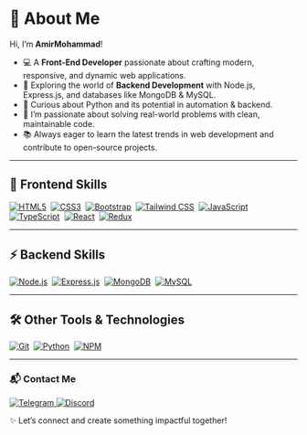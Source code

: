<div dir="ltr" align="left">

# 👋 About Me  

Hi, I’m **AmirMohammad**!  
- 💻 A **Front-End Developer** passionate about crafting modern, responsive, and dynamic web applications.  
- 🚀 Exploring the world of **Backend Development** with Node.js, Express.js, and databases like MongoDB & MySQL.  
- 🐍 Curious about Python and its potential in automation & backend.  
- 🌱 I’m passionate about solving real-world problems with clean, maintainable code.  
- 📚 Always eager to learn the latest trends in web development and contribute to open-source projects.  

---

## 🎨 Frontend Skills  
<p>
  <a href="https://www.w3.org/html/"><img src="https://skillicons.dev/icons?i=html" alt="HTML5" /></a>&nbsp;
  <a href="https://www.w3schools.com/css/"><img src="https://skillicons.dev/icons?i=css" alt="CSS3" /></a>&nbsp;
  <a href="https://getbootstrap.com/"><img src="https://skillicons.dev/icons?i=bootstrap" alt="Bootstrap" /></a>&nbsp;
  <a href="https://tailwindcss.com/"><img src="https://skillicons.dev/icons?i=tailwindcss" alt="Tailwind CSS" /></a>&nbsp;
  <a href="https://developer.mozilla.org/en-US/docs/Web/JavaScript"><img src="https://skillicons.dev/icons?i=js" alt="JavaScript" /></a>&nbsp;
  <a href="https://www.typescriptlang.org/"><img src="https://skillicons.dev/icons?i=ts" alt="TypeScript" /></a>&nbsp;
  <a href="https://react.dev/"><img src="https://skillicons.dev/icons?i=react" alt="React" /></a>&nbsp;
  <a href="https://redux.js.org/"><img src="https://skillicons.dev/icons?i=redux" alt="Redux" /></a>
</p>  

---

## ⚡ Backend Skills  
<p>
  <a href="https://nodejs.org/"><img src="https://skillicons.dev/icons?i=nodejs" alt="Node.js" /></a>&nbsp;
  <a href="https://expressjs.com/"><img src="https://skillicons.dev/icons?i=express" alt="Express.js" /></a>&nbsp;
  <a href="https://www.mongodb.com/"><img src="https://skillicons.dev/icons?i=mongodb" alt="MongoDB" /></a>&nbsp;
  <a href="https://www.mysql.com/"><img src="https://skillicons.dev/icons?i=mysql" alt="MySQL" /></a>
</p>  

---

## 🛠️ Other Tools & Technologies  
<p>
  <a href="https://git-scm.com/"><img src="https://skillicons.dev/icons?i=git" alt="Git" /></a>&nbsp;
  <a href="https://www.python.org/"><img src="https://skillicons.dev/icons?i=python" alt="Python" /></a>&nbsp;
  <a href="https://www.npmjs.com/"><img src="https://skillicons.dev/icons?i=npm" alt="NPM" /></a>
</p>  

---

### 📬 Contact Me  
<p>
  <a href="https://t.me/xiawmir" target="_blank">
    <img src="https://img.shields.io/badge/Telegram-%230077B5.svg?style=flat&logo=telegram&logoColor=white" alt="Telegram" />
  </a>
  <a href="https://discordapp.com/users/awmir.kh" target="_blank">
    <img src="https://img.shields.io/badge/Discord-%237289DA.svg?style=flat&logo=discord&logoColor=white" alt="Discord" />
  </a>
</p>  

✨ Let’s connect and create something impactful together!  

</div>

